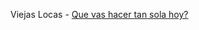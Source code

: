 Viejas Locas - [Que vas hacer tan sola hoy? ](https://www.youtube.com/watch?v=piu4gX54-B0&list=RDEMSZgb_KtxNQ_JUtxJ-hUx-g&index=3)
